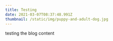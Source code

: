```yaml
---
title: Testing
date: 2021-03-07T08:37:48.991Z
thumbnail: /static/img/puppy-and-adult-dog.jpg
---
```

testing the blog content